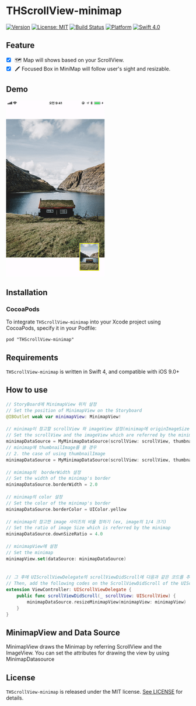 # THScrollView-minimap

[![Version](https://img.shields.io/badge/pod-0.1.1-blue.svg)](http://cocoapods.org/pods)
[![License: MIT](https://img.shields.io/badge/License-MIT-blue.svg?style=flat)](https://github.com/younatics/YNDropDownMenu/blob/master/LICENSE)
[![Build Status](https://travis-ci.org/younatics/YNDropDownMenu.svg?branch=master)](https://travis-ci.org/younatics/YNDropDownMenu)
[![Platform](https://img.shields.io/cocoapods/p/YNDropDownMenu.svg?style=flat)](http://cocoapods.org/pods)
[![Swift 4.0](https://img.shields.io/badge/Swift-4.0-%23FB613C.svg)](https://developer.apple.com/swift/)


## Feature
- [x] 🗺 Map will shows based on your ScrollView.
- [x] 🖍 Focused Box in MiniMap will follow user's sight and resizable.

## Demo

![minimap_demo](images/THScrollView-Minimap_demo.gif)

## Installation

### CocoaPods

To integrate `THScrollView-minimap` into your Xcode project using CocoaPods, specify it in your Podfile:

```
pod "THScrollView-minimap"
```

## Requirements

`THScrollView-minimap` is written in Swift 4, and compatible with iOS 9.0+


## How to use

```Swift
// StoryBoard에 MinimapView 위치 설정
// Set the position of MinimapView on the Storyboard
@IBOutlet weak var minimapView: MinimapView!

// minimap이 참고할 scrollView 와 imageView 설정(minimap에 originImageSize를 쓰게될 경우)
// Set the scrollView and the imageView which are referred by the minimap - 1. the case of using originImageSize
minimapDataSource = MyMinimapDataSource(scrollView: scrollView, thumbnailImage: imageView.image!, originImageSize: nil)
// minimap에 thumbnailImage를 쓸 경우
// 2. the case of using thumbnailImage
minimapDataSource = MyMinimapDataSource(scrollView: scrollView, thumbnailImage: UIImage(contentsOfFile: thumbnailImageURL.path)!, originImageSize: CGSize(width: 5214, height: 7300))

// mimimap의  borderWidth 설정
// Set the width of the minimap's border
minimapDataSource.borderWidth = 2.0

// minimap의 color 설정
// Set the color of the minimap's border
minimapDataSource.borderColor = UIColor.yellow

// minimap이 참고한 image 사이즈의 비율 정하기 (ex, image의 1/4 크기)
// Set the ratio of image Size which is referred by the minimap
minimapDataSource.downSizeRatio = 4.0

// minimapView에 설정
// Set the minimap
minimapView.set(dataSource: minimapDataSource)


// 그 후에 UIScrollViewDelegate의 scrollViewDidScroll에 다음과 같은 코드를 추가해 줍니다.
// Then, add the following codes on the ScrollViewDidScroll of the UIScrollViewDelegate
extension ViewController: UIScrollViewDelegate {
    public func scrollViewDidScroll(_ scrollView: UIScrollView) {
        minimapDataSource.resizeMinimapView(minimapView: minimapView)
    }
}
```


## MinimapView and Data Source

MinimapView draws the Minimap by referring ScrollView and the ImageView. You can set the attributes for drawing the view by using MinimapDatasource



## License

`THScrollView-minimap` is released under the MIT license. [See LICENSE](https://github.com/TileImageTeamiOS/THScrollView-minimap/blob/master/LICENSE) for details.
